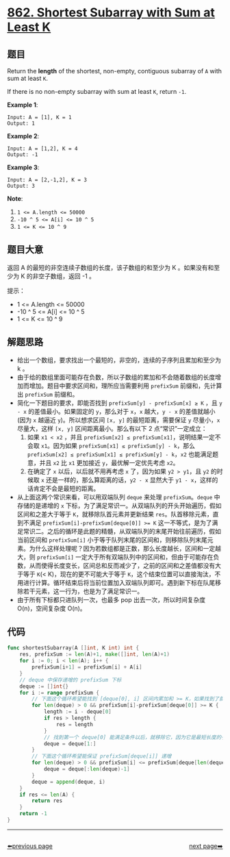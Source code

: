 # [862. Shortest Subarray with Sum at Least K](https://leetcode.com/problems/shortest-subarray-with-sum-at-least-k/)



## 题目

Return the **length** of the shortest, non-empty, contiguous subarray of `A` with sum at least `K`.

If there is no non-empty subarray with sum at least `K`, return `-1`.

**Example 1**:

```
Input: A = [1], K = 1
Output: 1
```

**Example 2**:

```
Input: A = [1,2], K = 4
Output: -1
```

**Example 3**:

```
Input: A = [2,-1,2], K = 3
Output: 3
```

**Note**:

1. `1 <= A.length <= 50000`
2. `-10 ^ 5 <= A[i] <= 10 ^ 5`
3. `1 <= K <= 10 ^ 9`

## 题目大意

返回 A 的最短的非空连续子数组的长度，该子数组的和至少为 K 。如果没有和至少为 K 的非空子数组，返回 -1 。

提示：

- 1 <= A.length <= 50000
- -10 ^ 5 <= A[i] <= 10 ^ 5
- 1 <= K <= 10 ^ 9


## 解题思路

- 给出一个数组，要求找出一个最短的，非空的，连续的子序列且累加和至少为 k 。
- 由于给的数组里面可能存在负数，所以子数组的累加和不会随着数组的长度增加而增加。题目中要求区间和，理所应当需要利用 `prefixSum` 前缀和，先计算出 `prefixSum` 前缀和。
- 简化一下题目的要求，即能否找到 `prefixSum[y] - prefixSum[x] ≥ K` ，且 `y - x` 的差值最小。如果固定的 `y`，那么对于 `x`，`x` 越大，`y - x` 的差值就越小(因为 `x` 越逼近 `y`)。所以想求区间 `[x, y]` 的最短距离，需要保证 `y` 尽量小，`x` 尽量大，这样 `[x, y]` 区间距离最小。那么有以下 2 点“常识”一定成立：
    1. 如果 `x1 < x2` ，并且 `prefixSum[x2] ≤ prefixSum[x1]`，说明结果一定不会取 `x1`。因为如果 `prefixSum[x1] ≤ prefixSum[y] - k`，那么  `prefixSum[x2] ≤ prefixSum[x1] ≤ prefixSum[y] - k`，`x2` 也能满足题意，并且 `x2` 比 `x1` 更加接近 `y`，最优解一定优先考虑 `x2`。
    2. 在确定了 `x` 以后，以后就不用再考虑 `x` 了，因为如果 `y2 > y1`，且 `y2` 的时候取 `x` 还是一样的，那么算距离的话，`y2 - x` 显然大于 `y1 - x`，这样的话肯定不会是最短的距离。
- 从上面这两个常识来看，可以用双端队列 `deque` 来处理 `prefixSum`。`deque` 中存储的是递增的 `x` 下标，为了满足常识一。从双端队列的开头开始遍历，假如区间和之差大于等于 `K`，就移除队首元素并更新结果 `res`。队首移除元素，直到不满足 `prefixSum[i]-prefixSum[deque[0]] >= K` 这一不等式，是为了满足常识二。之后的循环是此题的精髓，从双端队列的末尾开始往前遍历，假如当前区间和 `prefixSum[i]` 小于等于队列末尾的区间和，则移除队列末尾元素。为什么这样处理呢？因为若数组都是正数，那么长度越长，区间和一定越大，则 `prefixSum[i]` 一定大于所有双端队列中的区间和，但由于可能存在负数，从而使得长度变长，区间总和反而减少了，之前的区间和之差值都没有大于等于 `K`(< K)，现在的更不可能大于等于 `K`，这个结束位置可以直接淘汰，不用进行计算。循环结束后将当前位置加入双端队列即可。遇到新下标在队尾移除若干元素，这一行为，也是为了满足常识一。
- 由于所有下标都只进队列一次，也最多 pop 出去一次，所以时间复杂度 O(n)，空间复杂度 O(n)。

## 代码

```go
func shortestSubarray(A []int, K int) int {
	res, prefixSum := len(A)+1, make([]int, len(A)+1)
	for i := 0; i < len(A); i++ {
		prefixSum[i+1] = prefixSum[i] + A[i]
	}
	// deque 中保存递增的 prefixSum 下标
	deque := []int{}
	for i := range prefixSum {
		// 下面这个循环希望能找到 [deque[0], i] 区间内累加和 >= K，如果找到了就更新答案
		for len(deque) > 0 && prefixSum[i]-prefixSum[deque[0]] >= K {
			length := i - deque[0]
			if res > length {
				res = length
			}
			// 找到第一个 deque[0] 能满足条件以后，就移除它，因为它是最短长度的子序列了
			deque = deque[1:]
		}
		// 下面这个循环希望能保证 prefixSum[deque[i]] 递增
		for len(deque) > 0 && prefixSum[i] <= prefixSum[deque[len(deque)-1]] {
			deque = deque[:len(deque)-1]
		}
		deque = append(deque, i)
	}
	if res <= len(A) {
		return res
	}
	return -1
}
```



----------------------------------------------
<div style="display: flex;justify-content: space-between;align-items: center;">
<p><a href="https://books.halfrost.com/leetcode/ChapterFour/0800~0899/0859.Buddy-Strings/">⬅️previous page</a></p>
<p><a href="https://books.halfrost.com/leetcode/ChapterFour/0800~0899/0863.All-Nodes-Distance-K-in-Binary-Tree/">next page➡️</a></p>
</div>

